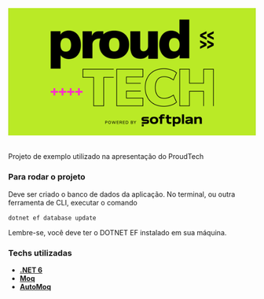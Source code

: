 <div style="text-align:center"><img src="images/ProudTech.png" /></div>
<br>

Projeto de exemplo utilizado na apresentação do ProudTech

### Para rodar o projeto <br>

Deve ser criado o banco de dados da aplicação.
No terminal, ou outra ferramenta de CLI, executar o comando 
```
dotnet ef database update
```

Lembre-se, você deve ter o DOTNET EF instalado em sua máquina.



### Techs utilizadas
 - [**.NET 6**](https://docs.microsoft.com/pt-br/aspnet/core/?WT.mc_id=dotnet-35129-website&view=aspnetcore-6.0)
 - [**Moq**](https://github.com/moq/moq4)
 - [**AutoMoq**](https://github.com/moq/Moq.AutoMocker)